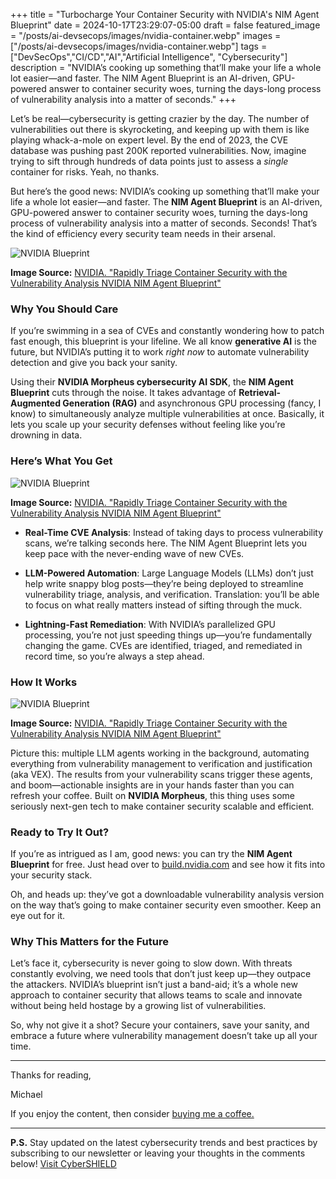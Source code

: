+++
title = "Turbocharge Your Container Security with NVIDIA's NIM Agent Blueprint"
date = 2024-10-17T23:29:07-05:00
draft = false
featured_image = "/posts/ai-devsecops/images/nvidia-container.webp"
images = ["/posts/ai-devsecops/images/nvidia-container.webp"]
tags =  ["DevSecOps","CI/CD","AI","Artificial Intelligence", "Cybersecurity"]
description = "NVIDIA’s cooking up something that’ll make your life a whole lot easier—and faster. The NIM Agent Blueprint is an AI-driven, GPU-powered answer to container security woes, turning the days-long process of vulnerability analysis into a matter of seconds."
+++

Let’s be real—cybersecurity is getting crazier by the day. The number of vulnerabilities out there is skyrocketing, and keeping up with them is like playing whack-a-mole on expert level. By the end of 2023, the CVE database was pushing past 200K reported vulnerabilities. Now, imagine trying to sift through hundreds of data points just to assess a *single* container for risks. Yeah, no thanks.  

But here’s the good news: NVIDIA’s cooking up something that’ll make your life a whole lot easier—and faster. The **NIM Agent Blueprint** is an AI-driven, GPU-powered answer to container security woes, turning the days-long process of vulnerability analysis into a matter of seconds. Seconds! That’s the kind of efficiency every security team needs in their arsenal.

![NVIDIA Blueprint](/posts/ai-devsecops/images/nvidia-blueprint.gif) <!-- Callout for image -->

**Image Source:** [NVIDIA. "Rapidly Triage Container Security with the Vulnerability Analysis NVIDIA NIM Agent Blueprint"](https://developer.nvidia.com/blog/rapidly-triage-container-security-with-the-vulnerability-analysis-nvidia-nim-agent-blueprint/)

### Why You Should Care

If you’re swimming in a sea of CVEs and constantly wondering how to patch fast enough, this blueprint is your lifeline. We all know **generative AI** is the future, but NVIDIA’s putting it to work *right now* to automate vulnerability detection and give you back your sanity.

Using their **NVIDIA Morpheus cybersecurity AI SDK**, the **NIM Agent Blueprint** cuts through the noise. It takes advantage of **Retrieval-Augmented Generation (RAG)** and asynchronous GPU processing (fancy, I know) to simultaneously analyze multiple vulnerabilities at once. Basically, it lets you scale up your security defenses without feeling like you’re drowning in data.

### Here’s What You Get

![NVIDIA Blueprint](/posts/ai-devsecops/images/morpheus-nvidia.png) <!-- Callout for image -->

**Image Source:** [NVIDIA. "Rapidly Triage Container Security with the Vulnerability Analysis NVIDIA NIM Agent Blueprint"](https://developer.nvidia.com/blog/rapidly-triage-container-security-with-the-vulnerability-analysis-nvidia-nim-agent-blueprint/)

- **Real-Time CVE Analysis**: Instead of taking days to process vulnerability scans, we’re talking seconds here. The NIM Agent Blueprint lets you keep pace with the never-ending wave of new CVEs.
  
- **LLM-Powered Automation**: Large Language Models (LLMs) don’t just help write snappy blog posts—they’re being deployed to streamline vulnerability triage, analysis, and verification. Translation: you’ll be able to focus on what really matters instead of sifting through the muck.
  
- **Lightning-Fast Remediation**: With NVIDIA’s parallelized GPU processing, you’re not just speeding things up—you’re fundamentally changing the game. CVEs are identified, triaged, and remediated in record time, so you’re always a step ahead.

### How It Works

![NVIDIA Blueprint](/posts/ai-devsecops/images/nim-agent-nvidia.jpg) <!-- Callout for image -->

**Image Source:** [NVIDIA. "Rapidly Triage Container Security with the Vulnerability Analysis NVIDIA NIM Agent Blueprint"](https://developer.nvidia.com/blog/rapidly-triage-container-security-with-the-vulnerability-analysis-nvidia-nim-agent-blueprint/)

Picture this: multiple LLM agents working in the background, automating everything from vulnerability management to verification and justification (aka VEX). The results from your vulnerability scans trigger these agents, and boom—actionable insights are in your hands faster than you can refresh your coffee. Built on **NVIDIA Morpheus**, this thing uses some seriously next-gen tech to make container security scalable and efficient.

### Ready to Try It Out?

If you’re as intrigued as I am, good news: you can try the **NIM Agent Blueprint** for free. Just head over to [build.nvidia.com](https://build.nvidia.com) and see how it fits into your security stack. 

Oh, and heads up: they’ve got a downloadable vulnerability analysis version on the way that’s going to make container security even smoother. Keep an eye out for it.

### Why This Matters for the Future

Let’s face it, cybersecurity is never going to slow down. With threats constantly evolving, we need tools that don’t just keep up—they outpace the attackers. NVIDIA’s blueprint isn’t just a band-aid; it’s a whole new approach to container security that allows teams to scale and innovate without being held hostage by a growing list of vulnerabilities.

So, why not give it a shot? Secure your containers, save your sanity, and embrace a future where vulnerability management doesn’t take up all your time.

---

Thanks for reading,

Michael

If you enjoy the content, then consider [buying me a coffee.](https://trilltayo.gumroad.com/coffee)

---

**P.S.** Stay updated on the latest cybersecurity trends and best practices by subscribing to our newsletter or leaving your thoughts in the comments below! [Visit CyberSHIELD](https://cybershieldacademy.net)
